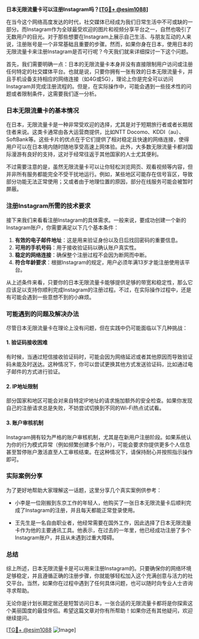 **日本无限流量卡可以注册Instagram吗？[[TG💪+ @esim1088](https://t.me/s/esim1088)]**

在当今这个网络高度发达的时代，社交媒体已经成为我们日常生活中不可或缺的一部分。而Instagram作为全球最受欢迎的图片和视频分享平台之一，自然也吸引了无数用户的目光。对于那些想要在Instagram上展示自己生活、与朋友互动的人来说，注册账号是一个非常基础且重要的步骤。然而，如果你身在日本，使用日本的无限流量卡来注册Instagram是否可行呢？今天我们就来详细探讨一下这个问题。

首先，我们需要明确一点：日本的无限流量卡本身并没有直接限制用户访问或注册任何特定的社交媒体平台。也就是说，只要你拥有一张有效的日本无限流量卡，并且手机设备支持相应的网络连接（如4G或5G），理论上你是完全可以访问Instagram并完成注册流程的。但是，在实际操作中，可能会遇到一些技术性的问题或者限制条件，这需要我们逐一分析。

### 日本无限流量卡的基本情况

在日本，无限流量卡是一种非常受欢迎的选择，尤其是对于短期旅行者或者长期居住者来说。这类卡通常由各大运营商提供，比如NTT Docomo、KDDI（au）、SoftBank等。这些卡片的优点在于它们提供了相对稳定且快速的网络连接，使得用户可以在日本境内随时随地享受高速上网体验。此外，大多数无限流量卡都对国际漫游有良好的支持，这对于经常往返于其他国家的人士尤其便利。

不过需要注意的是，虽然无限流量卡可以让你轻松浏览网页、观看视频等内容，但并非所有服务都能完全不受干扰地运行。例如，某些地区可能存在信号盲区，导致部分功能无法正常使用；又或者由于地理位置的原因，部分在线服务可能会被暂时屏蔽。

### 注册Instagram所需的技术要求

接下来我们来看看注册Instagram的具体需求。一般来说，要成功创建一个新的Instagram账户，你需要满足以下几个基本条件：

1. **有效的电子邮件地址**：这是用来验证身份以及日后找回密码的重要信息。
2. **可用的手机号码**：用于接收验证码以确认账户真实性。
3. **稳定的网络连接**：确保整个注册过程不会因为断网而中断。
4. **符合年龄要求**：根据Instagram的规定，用户必须年满13岁才能注册使用该平台。

从上述条件来看，只要你的日本无限流量卡能够提供足够的带宽和稳定性，那么它应该足以支持你顺利完成Instagram的注册过程。不过，在实际操作过程中，还是有可能会遇到一些意想不到的小麻烦。

### 可能遇到的问题及解决办法

尽管日本无限流量卡在理论上没有问题，但在实践中仍可能面临以下几种挑战：

#### 1. 验证码接收困难
有时候，当通过短信接收验证码时，可能会因为网络延迟或者其他原因而导致验证码未能及时送达。这种情况下，你可以尝试更换其他方式发送验证码，比如通过电子邮件的方式进行验证。

#### 2. IP地址限制
部分国家和地区可能会对来自特定IP地址的请求施加额外的安全检查。如果你发现自己的注册请求总是失败，不妨尝试切换到不同的Wi-Fi热点试试看。

#### 3. 账户审核机制
Instagram拥有较为严格的账户审核机制，尤其是在新用户注册阶段。如果系统认为你的行为模式异常（例如频繁创建多个账户），可能会要求你提供更多个人信息甚至暂停账户激活直至人工审核结束。在这种情况下，请保持耐心并按照指示操作即可。

### 实际案例分享

为了更好地帮助大家理解这一话题，这里分享几个真实案例供参考：

- 小李是一位刚搬到东京工作的年轻人，他购买了一张日本无限流量卡后顺利完成了Instagram的注册，并且每天都能正常登录使用。
  
- 王先生是一名自由职业者，他经常需要在国外工作，因此选择了日本无限流量卡作为他的主要通讯工具。他表示，在过去的一年里，他已经成功注册了多个Instagram账户，并且从未遇到过重大障碍。

### 总结

综上所述，日本无限流量卡是可以用来注册Instagram的。只要确保你的网络环境足够稳定，并且遵循正确的注册步骤，你就能够轻松加入这个充满创意与活力的社交平台。当然，如果你在过程中遇到了任何具体问题，也可以随时向专业人士咨询寻求帮助。

无论你是计划长期定居还是短暂访问日本，一张合适的无限流量卡都将是你探索这个美丽国度的最佳伴侣。希望这篇文章对你有所帮助！如果你还有其他疑问，欢迎继续提问。

[[TG💪+ @esim1088](https://t.me/s/esim1088) ![Image](https://i.postimg.cc/4NQfJmqS/Snipaste-2025-05-13-00-14-12.png)]